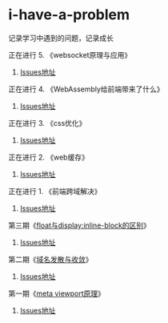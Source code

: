 # i-have-a-problem
记录学习中遇到的问题，记录成长

正在进行 5. 《websocket原理与应用》
1. [Issues地址](https://github.com/mynane/i-have-a-problem/issues/8)

正在进行 4. 《WebAssembly给前端带来了什么》
1. [Issues地址](https://github.com/mynane/i-have-a-problem/issues/7)

正在进行 3. 《css优化》
1. [Issues地址](https://github.com/mynane/i-have-a-problem/issues/6)

正在进行 2. 《web缓存》
1. [Issues地址](https://github.com/mynane/i-have-a-problem/issues/5)

正在进行 1. 《前端跨域解决》
1. [Issues地址](https://github.com/mynane/i-have-a-problem/issues/4)

第三期《[float与display:inline-block的区别](./03.floath和inline-block的区别.md)》
1. [Issues地址](https://github.com/mynane/i-have-a-problem/issues/3)

第二期《[域名发散与收敛](./02.域名发散与收敛.md)》
1. [Issues地址](https://github.com/mynane/i-have-a-problem/issues/2)

第一期《[meta viewport原理](./01.meta%20viewport%E5%8E%9F%E7%90%86.md)》
1. [Issues地址](https://github.com/mynane/i-have-a-problem/issues/1)
